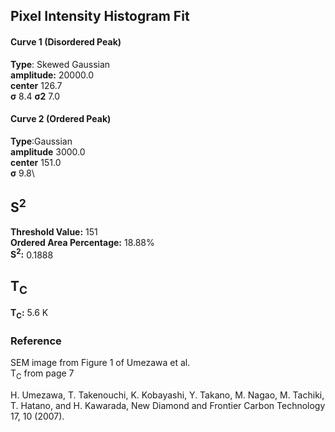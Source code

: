 ## Pixel Intensity Histogram Fit

#### Curve 1 (Disordered Peak)
**Type**: Skewed Gaussian\
**amplitude:** 20000.0\
**center** 126.7\
**σ** 8.4
**σ2** 7.0


#### Curve 2 (Ordered Peak)
**Type**:Gaussian\
**amplitude** 3000.0\
**center** 151.0\
**σ** 9.8\


## S<sup>2</sup>
**Threshold Value:** 151\
**Ordered Area Percentage:** 18.88%\
**S<sup>2</sup>:** 0.1888


## T<sub>C</sub>
**T<sub>C</sub>:** 5.6 K


### Reference
SEM image from Figure 1 of Umezawa et al.\
T<sub>C</sub> from page 7


H. Umezawa, T. Takenouchi, K. Kobayashi, Y. Takano, M. Nagao, M. Tachiki, T. Hatano, and H. Kawarada, New Diamond and Frontier Carbon Technology 17, 10 (2007).

